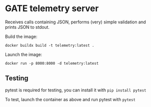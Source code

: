 # GATE telemetry server

Receives calls containing JSON, performs (very) simple validation and prints JSON to stdout.

Build the image:

```
docker buildx build -t telemetry:latest .
```

Launch the image:

```
docker run -p 8000:8000 -d telemetry:latest
```

## Testing
pytest is required for testing, you can install it with `pip install pytest`

To test, launch the container as above and run pytest with `pytest`
